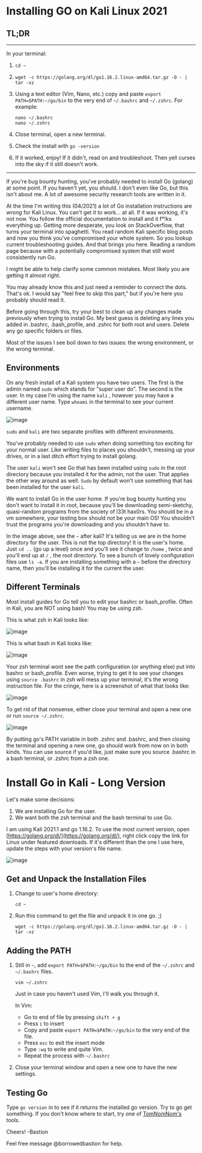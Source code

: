 # Installing GO on Kali Linux 2021

## TL;DR

_____________________________________

In your terminal:

1. `cd ~`
2. `wget -c https://golang.org/dl/go1.16.2.linux-amd64.tar.gz -O - | tar -xz`
3. Using a text editor (Vim, Nano, etc.) copy and paste `export PATH=$PATH:~/go/bin`  to the very end of `~/.bashrc` and `~/.zshrc`.
For example:

    ```
    nano ~/.bashrc
    nano ~/.zshrc
    ```

4. Close terminal, open a new terminal.
5. Check the install with `go -version`
6. If it worked, enjoy! If it didn't, read on and troubleshoot. Then yell curses into the sky if it still doesn't work. 

____________________________________________

If you're bug bounty hunting, you've probably needed to install Go (golang) at some point. If you haven't yet, you should. I don't even like Go, but this isn't about me. A lot of awesome security research tools are written in it.

At the time I'm writing this (04/2021) a lot of Go installation instructions are *wrong* for Kali Linux. You can't get it to work... at all. If it was working, it's not now. You follow the official documentation to install and it f*!ks everything up. Getting more desperate, you look on StackOverflow, that turns your terminal into spaghetti. You read random Kali specific blog posts and now you think you've compromised your whole system. So you lookup current troubleshooting guides. And that brings you here. Reading a random page because with a potentially compromised system that still wont consistently run Go. 

I might be able to help clarify some common mistakes. Most likely you are getting it almost right.

You may already know this and just need a reminder to connect the dots. That's ok. I would say "feel free to skip this part," but if you're here you probably should read it.

Before going through this, try your best to clean up any changes made previously when trying to install Go. My best guess is deleting any lines you added in .bashrc, .bash_profile, and .zshrc for both root and users. Delete any go specific folders or files.

Most of the issues I see boil down to two issues: the wrong environment, or the wrong terminal.

## Environments

On any fresh install of a Kali system you have two users. The first is the admin named `sudo` which stands for "super user do". The second is the user. In my case I'm using the name  `kali` , however you may have a different user name. Type `whoami` in the terminal to see your current username.

![image](/assets/images/whoami.png)

`sudo` and `kali` are two separate profiles with different environments. 

You've probably needed to use `sudo` when doing something too exciting for your normal user. Like writing files to places you shouldn't, messing up your drives, or in a last ditch effort trying to install golang.

The user `kali` won't see Go that has been installed using `sudo` in the root directory because you installed it for the admin, not the user. That applies the other way around as well. `Sudo` by default won't use something that has been installed for the user `kali`. 

We want to install Go in the user home. If you're bug bounty hunting you don't want to install it in root, because you'll be downloading semi-sketchy, quasi-random programs from the society of l33t hax0rs. You should be in a vm somewhere, your testing box should *not* be your main OS! You shouldn't trust the programs you're downloading and you shouldn't have to.  

In the image above, see the `~` after kali?  It's telling us we are in the home directory for the user. This is not the top directory! It is the user's home.  Just `cd ..` (go up a level) once and you'll see it change to `/home` , twice and you'll end up at `/` , the root directory. To see a bunch of lovely configuration files use `ls -a`. If you are installing something with a `~` before the directory name, then you'll be installing it for the current the user. 

## Different Terminals

Most install guides for Go tell you to edit your bashrc or bash_profile. Often in Kali, you are NOT using bash! You may be using zsh. 

This is what zsh in Kali looks like:

![image](https://github.com/BorrowedBastion/Bug-Bounty-Hunting/blob/gh-pages/assets/images/zsh.png)

This is what bash in Kali looks like:

![image](https://github.com/BorrowedBastion/Bug-Bounty-Hunting/blob/gh-pages/assets/images/bash.png)

Your zsh terminal wont see the path configuration (or anything else) put into bashrc or bash_profile. Even worse, trying to get it to see your changes using `source .bashrc` in zsh will mess up your terminal, it's the wrong instruction file.  For the cringe, here is a screenshot of what that looks like: 

![image](https://github.com/BorrowedBastion/Bug-Bounty-Hunting/blob/gh-pages/assets/images/scary_wrong_source.png)

To get rid of that nonsense, either close your terminal and open a new one or run `source ~/.zshrc`. 

![image](https://github.com/BorrowedBastion/Bug-Bounty-Hunting/blob/gh-pages/assets/images/fix_source.png)

By putting go's PATH variable in both .zshrc and .bashrc, and then closing the terminal and opening a new one, go should work from now on in both kinds. You can use source if you'd like, just make sure you source .bashrc in a bash terminal, or .zshrc from a zsh one.

# Install Go in Kali - Long Version

Let's make some decisions:

1. We are installing Go for the user.
2. We want both the zsh terminal and the bash terminal to use Go.

I am using Kali 2021.1 and go 1.16.2. To use the most current version, open [https://golang.org/dl/](https://golang.org/dl/), right click copy the link for Linux under featured downloads. If it's different than the one I use here, update the steps with your version's file name.

![image](https://github.com/BorrowedBastion/Bug-Bounty-Hunting/blob/gh-pages/assets/images/Version.png)

## Get and Unpack the Installation Files

1. Change to user's home directory:

    ```
    cd ~
    ```

2. Run this command to get the file and unpack it in one go.  ;)

    ```
    wget -c https://golang.org/dl/go1.16.2.linux-amd64.tar.gz -O - | tar -xz
    ```

## Adding the PATH

1. Still in `~`, add `export PATH=$PATH:~/go/bin` to the end of the `~/.zshrc` and `~/.bashrc` files.

    ```
    vim ~/.zshrc
    ```

    Just in case you haven't used Vim, I'll walk you through it. 

    In Vim:

    - Go to end of file by pressing `shift + g`
    - Press `i` to insert
    - Copy and paste `export PATH=$PATH:~/go/bin` to the very end of the file.
    - Press `esc` to exit the insert mode
    - Type `:wq` to write and quite Vim.
    - Repeat the process with `~/.bashrc`
2. Close your terminal window and open a new one to have the new settings.

## Testing Go

Type `go version` in to see if it returns the installed go version. Try to go get something. If you don't know where to start, try one of [TomNomNom's](https://github.com/tomnomnom/) tools.

Cheers!
-Bastion

Feel free message @borrowedbastion for help.
